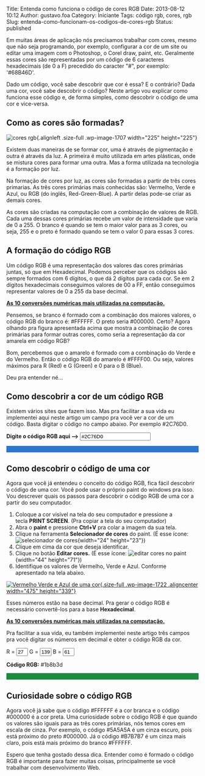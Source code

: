Title: Entenda como funciona o código de cores RGB
Date: 2013-08-12 10:12
Author: gustavo.foa
Category: Iniciante
Tags: código rgb, cores, rgb
Slug: entenda-como-funcionam-os-codigos-de-cores-rgb
Status: published

Em muitas áreas de aplicação nós precisamos trabalhar com cores, mesmo
que não seja programando, por exemplo, configurar a cor de um site ou
editar uma imagem com o Photoshop, o Corel draw, paint, etc. Geralmente
essas cores são representadas por um código de 6 caracteres hexadecimais
(de 0 a F) precedido do caracter "\#", por exemplo: '\#68B46D'.

Dado um código, você sabe descobrir que cor é essa? E o contrário? Dada
uma cor, você sabe descobrir o código? Neste artigo vou explicar como
funciona esse código e, de forma simples, como descobrir o código de uma
cor e vice-versa.

Como as cores são formadas?
---------------------------

![cores
rgb](http://www.dicasdeprogramacao.com.br/wp-content/uploads/cores-rgb.jpg){.alignleft
.size-full .wp-image-1707 width="225" height="225"}

Existem duas maneiras de se formar cor, uma é através de pigmentação e
outra é através da luz. A primeira é muito utilizada em artes plásticas,
onde se mistura cores para formar uma outra. Mas a forma utilizada na
tecnologia é a formação por luz.

Na formação de cores por luz, as cores são formadas a partir de três
cores primarias. As três cores primárias mais conhecidas são: Vermelho,
Verde e Azul, ou RGB (do inglês, Red-Green-Blue). A partir delas pode-se
criar as demais cores.

As cores são criadas na computação com a combinação de valores de RGB.
Cada uma dessas cores primárias recebe um valor de intensidade que varia
de 0 a 255. O branco é quando se tem o maior valor para as 3 cores, ou
seja, 255 e o preto é formado quando se tem o valor 0 para essas 3
cores.

A formação do código RGB
------------------------

Um código RGB é uma representação dos valores das cores primárias
juntas, só que em Hexadecimal. Podemos perceber que os códigos são
sempre formados com 6 dígitos, o que dá 2 dígitos para cada cor. Se em 2
dígitos hexadecimais conseguimos valores de 00 a FF, então conseguimos
representar valores de 0 a 255 da base decimal.

**[As 10 conversões numéricas mais utilizadas na
computação.](http://www.dicasdeprogramacao.com.br/as-10-conversoes-numericas-mais-utilizadas-na-computacao/ "As 10 conversões numéricas mais utilizadas na computação")**

Pensemos, se branco é formado com a combinação dos maiores valores, o
código RGB do branco é: \#FFFFFF. O preto seria \#000000. Certo? Agora
olhando pra figura apresentada acima que mostra a combinação de cores
primárias para formar outras cores, como seria a representação da cor
amarela em código RGB?

Bom, percebemos que o amarelo é formado com a combinação do Verde e do
Vermelho. Então o código RGB do amarelo é \#FFFF00. Ou seja, valores
máximos para R (Red) e G (Green) e 0 para o B (Blue).

Deu pra entender né...

Como descobrir a cor de um código RGB
-------------------------------------

Existem vários sites que fazem isso. Mas pra facilitar a sua vida eu
implementei aqui neste artigo um campo pra você ver a cor de um
código. Basta digitar o código no campo abaixo. Por exemplo \#2C76D0.

**Digite o código RGB aqui --&gt;**
<input id="txtCor" type="text" value="#2C76D0" oninput="changeColor()"></input>

<div id="representacaoDaCor" style="background-color: #2c76d0;">

 

</div>

Como descobrir o código de uma cor
----------------------------------

Agora que você já entendeu o conceito do código RGB, fica fácil
descobrir o código de uma cor. Você pode usar o próprio paint do windows
pra isso. Vou descrever quais os passos para descobrir o código RGB de
uma cor a partir do seu computador.

1.  Coloque a cor visível na tela do seu computador e pressione a
    tecla **PRINT SCREEN**. (Pra copiar a tela do seu computador)
2.  Abra o **paint** e pressione **Ctrl+V** pra colar a imagem da
    sua tela.
3.  Clique na ferramenta **Selecionador de cores** do paint. (É esse
    ícone: ![selecionador de
    cores](http://www.dicasdeprogramacao.com.br/wp-content/uploads/selecionador-de-cores.png){width="24"
    height="23"})
4.  Clique em cima da cor que deseja identificar.
5.  Clique no botão **Editar cores.** (É esse ícone: ![editar cores no
    paint](http://www.dicasdeprogramacao.com.br/wp-content/uploads/editar-cores.png){width="44"
    height="71"})
6.  Identifique os valores de Vermelho, Verde e Azul. Conforme
    apresentado na tela abaixo.

[![Vermelho Verde e Azul de uma
cor](http://www.dicasdeprogramacao.com.br/wp-content/uploads/tela-que-identifica-os-valores-de-rgb.png){.size-full
.wp-image-1722 .aligncenter width="475"
height="339"}](http://www.dicasdeprogramacao.com.br/wp-content/uploads/tela-que-identifica-os-valores-de-rgb.png)

Esses números estão na base decimal. Pra gerar o código RGB é necessário
convertê-los para a base **Hexadecimal**.

**[As 10 conversões numéricas mais utilizadas na
computação.](http://www.dicasdeprogramacao.com.br/as-10-conversoes-numericas-mais-utilizadas-na-computacao/ "As 10 conversões numéricas mais utilizadas na computação")**

Pra facilitar a sua vida, eu também implementei neste artigo três campos
pra você digitar os números em decimal e obter o código RGB da cor.

R =
<input id="txtR" style="width: 30px;" type="text" value="27" oninput="changeRGB()"></input>
G =
<input id="txtG" style="width: 30px;" type="text" value="139" oninput="changeRGB()"></input>
B =
<input id="txtB" style="width: 30px;" type="text" value="61" oninput="changeRGB()"></input>

<div id="codigoRGB">

**Código RGB:** \#1b8b3d
<div style="background-color:#1b8b3d;">

 

</div>

</div>

Curiosidade sobre o código RGB
------------------------------

Agora você já sabe que o código \#FFFFFF é a cor branca e o código
\#000000 é a cor preta. Uma curiosidade sobre o código RGB é que quando
os valores são iguais para as três cores primárias, nós temos cores em
escala de cinza. Por exemplo, o código \#5A5A5A é um cinza escuro, pois
está próximo do preto \#000000. Já o código \#B7B7B7 é um cinza mais
claro, pois está mais próximo do branco \#FFFFFF.

<p>
Espero que tenha gostado dessa dica. Entender como é formado o código
RGB é importante para fazer muitas coisas, principalmente se você
trabalhar com desenvolvimento Web.

<script type="text/javascript" src="http://www.dicasdeprogramacao.com.br/wp-content/uploads/rgbscript.js"></script>
</p>

